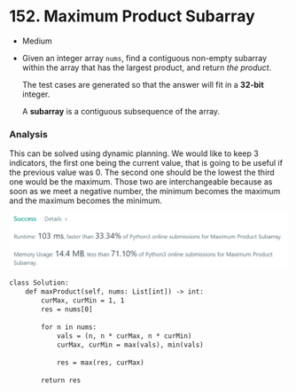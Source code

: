 # 152. Maximum Product Subarray

* Medium
*   Given an integer array `nums`, find a contiguous non-empty subarray within the array that has the largest product, and return _the product_.

    The test cases are generated so that the answer will fit in a **32-bit** integer.

    A **subarray** is a contiguous subsequence of the array.

### Analysis&#x20;

This can be solved using dynamic planning. We would like to keep 3 indicators, the first one being the current value, that is going to be useful if the previous value was 0. The second one should be the lowest the third one would be the maximum. Those two are interchangeable because as soon as we meet a negative number, the minimum becomes the maximum and the maximum becomes the minimum.&#x20;

![](<../.gitbook/assets/image (14) (1).png>)

```
class Solution:
    def maxProduct(self, nums: List[int]) -> int:
        curMax, curMin = 1, 1
        res = nums[0]
        
        for n in nums:
            vals = (n, n * curMax, n * curMin)
            curMax, curMin = max(vals), min(vals)
			
            res = max(res, curMax)
            
        return res
```
